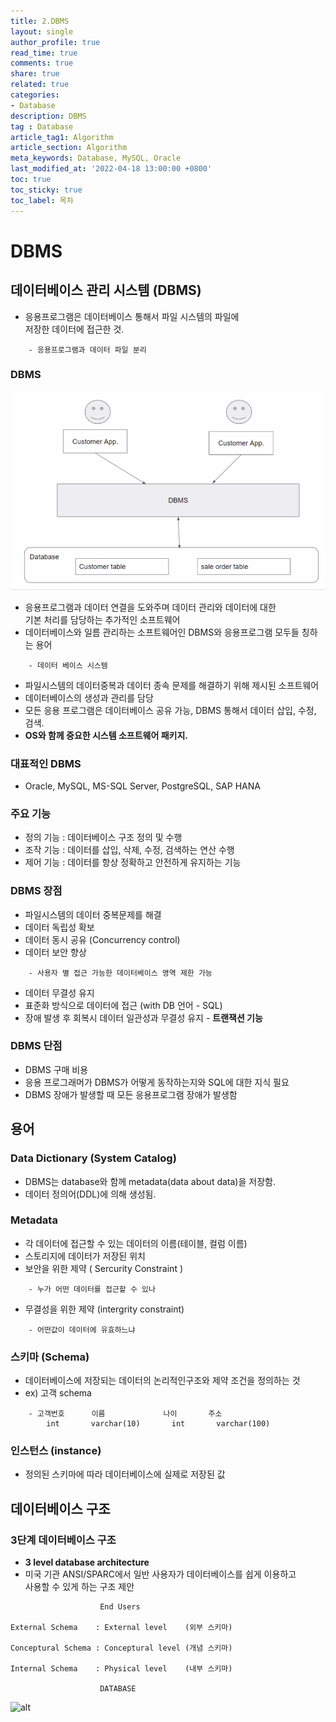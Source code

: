 ```yaml
---
title: 2.DBMS 
layout: single
author_profile: true
read_time: true
comments: true
share: true
related: true
categories:
- Database
description: DBMS
tag : Database
article_tag1: Algorithm
article_section: Algorithm
meta_keywords: Database, MySQL, Oracle
last_modified_at: '2022-04-18 13:00:00 +0800'
toc: true
toc_sticky: true
toc_label: 목차
---
```


DBMS
========

## 데이터베이스 관리 시스템 (DBMS)

* 응용프로그램은 데이터베이스 통해서 파일 시스템의 파일에  
  저장한 데이터에 접근한 것.

```
    - 응용프로그램과 데이터 파일 분리
```

### DBMS

![alt](/assets/images/post/Database/DBMS1.png)


* 응용프로그램과 데이터 연결을 도와주며 데이터 관리와 데이터에 대한  
  기본 처리를 담당하는 추가적인 소프트웨어
* 데이터베이스와 일름 관리하는 소프트웨어인 DBMS와 응용프로그램 모두들 칭하는 용어

```
    - 데이터 베이스 시스템
```

* 파일시스템의 데이터중복과 데이터 종속 문제를 해결하기 위해 제시된 소프트웨어
* 데이터베이스의 생성과 관리를 담당 
* 모든 응용 프로그램은 데이터베이스 공유 가능, DBMS 통해서 데이터 삽입, 수정, 검색.
* **OS와 함께 중요한 시스템 소프트웨어 패키지.**

### 대표적인 DBMS
* Oracle, MySQL, MS-SQL Server, PostgreSQL, SAP HANA

### 주요 기능

* 정의 기능 : 데이터베이스 구조 정의 및 수행
* 조작 기능 : 데이터를 삽입, 삭제, 수정, 검색하는 연산 수행
* 제어 기능 : 데이터를 항상 정확하고 안전하게 유지하는 기능

### DBMS 장점

* 파일시스템의 데이터 중복문제를 해결
* 데이터 독립성 확보 
* 데이터 동시 공유 (Concurrency control)
* 데이터 보안 향상 

```
    - 사용자 별 접근 가능한 데이터베이스 영역 제한 가능
```

* 데이터 무결성 유지
* 표준화 방식으로 데이터에 접근 (with DB 언어 - SQL)
* 장애 발생 후 회복시 데이터 일관성과 무결성 유지 - **트랜잭션 기능**

### DBMS 단점

* DBMS 구매 비용
* 응용 프로그래머가 DBMS가 어떻게 동작하는지와 SQL에 대한 지식 필요
* DBMS 장애가 발생할 때 모든 응용프로그램 장애가 발생함

## 용어

### Data Dictionary (System Catalog)

* DBMS는 database와 함께 metadata(data about data)을 저장함.
* 데이터 정의어(DDL)에 의해 생성됨.

### Metadata

* 각 데이터에 접근할 수 있는 데이터의 이름(테이블, 컬럼 이름)
* 스토리지에 데이터가 저장된 위치 
* 보안을 위한 제약 ( Sercurity Constraint )

```
    - 누가 어떤 데이터를 접근할 수 있나
```

* 무결성을 위한 제약 (intergrity constraint)

```
    - 어떤값이 데이터에 유효하느냐
```

### 스키마 (Schema)

* 데이터베이스에 저장되는 데이터의 논리적인구조와 제약 조건을 정의하는 것
* ex) 고객 schema

```
    - 고객번호      이름             나이       주소
        int       varchar(10)       int       varchar(100)
```

### 인스턴스 (instance)

* 정의된 스키마에 따라 데이터베이스에 실제로 저장된 값


## 데이터베이스 구조

### 3단계 데이터베이스 구조 
* **3 level database architecture**
* 미국 기관 ANSI/SPARC에서 일반 사용자가 데이터베이스를 쉽게 이용하고  
  사용할 수 있게 하는 구조 제안

```
                    End Users

External Schema    : External level    (외부 스키마)

Conceptural Schema : Conceptural level (개념 스키마)

Internal Schema    : Physical level    (내부 스키마)

                    DATABASE

```

![alt](https://mblogthumb-phinf.pstatic.net/MjAxNzEyMjNfNjgg/MDAxNTEzOTk4OTI2MzE0.v86gcDb5SegrLC4xNS0eU_0FNf43dUgn-UW83u5QxLAg.E_JpjpxkVH0F1bNKTiH8jqSSYmT3RzvGlJRAfOCBkiog.PNG.qbxlvnf11/20171223_121515.png?type=w800)

